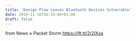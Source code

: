 ```yaml
---
title: 'Design Flaw Leaves Bluetooth Devices Vulnerable'
date: 2019-11-16T16:35:00+01:00
draft: false
---
```


  
  
from News ≈ Packet Storm https://ift.tt/2r2jXxa